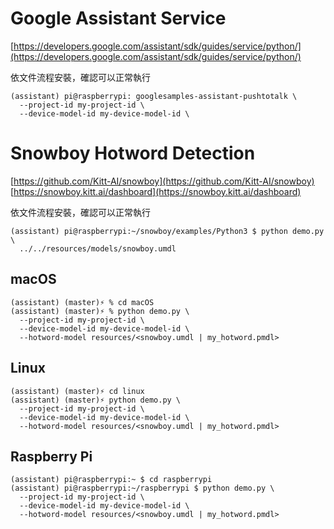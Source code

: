 # Google Assistant Service
[https://developers.google.com/assistant/sdk/guides/service/python/](https://developers.google.com/assistant/sdk/guides/service/python/)

依文件流程安裝，確認可以正常執行

```
(assistant) pi@raspberrypi: googlesamples-assistant-pushtotalk \
  --project-id my-project-id \
  --device-model-id my-device-model-id \
```

# Snowboy Hotword Detection
[https://github.com/Kitt-AI/snowboy](https://github.com/Kitt-AI/snowboy)
[https://snowboy.kitt.ai/dashboard](https://snowboy.kitt.ai/dashboard)

依文件流程安裝，確認可以正常執行

```
(assistant) pi@raspberrypi:~/snowboy/examples/Python3 $ python demo.py \
  ../../resources/models/snowboy.umdl 
```

## macOS

```
(assistant) (master)⚡ % cd macOS
(assistant) (master)⚡ % python demo.py \
  --project-id my-project-id \
  --device-model-id my-device-model-id \
  --hotword-model resources/<snowboy.umdl | my_hotword.pmdl>
```

## Linux

```
(assistant) (master)⚡ cd linux
(assistant) (master)⚡ python demo.py \
  --project-id my-project-id \
  --device-model-id my-device-model-id \
  --hotword-model resources/<snowboy.umdl | my_hotword.pmdl>

```

## Raspberry Pi

```
(assistant) pi@raspberrypi:~ $ cd raspberrypi
(assistant) pi@raspberrypi:~/raspberrypi $ python demo.py \
  --project-id my-project-id \
  --device-model-id my-device-model-id \
  --hotword-model resources/<snowboy.umdl | my_hotword.pmdl>

```